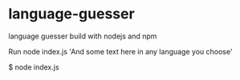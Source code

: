 # language-guesser
language guesser build with nodejs and npm

Run node index.js 'And some text here in any language you choose'

$ node index.js
